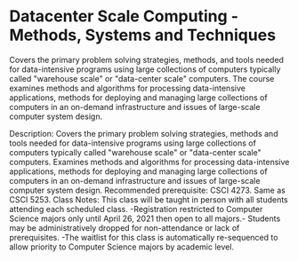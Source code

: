 # Datacenter Scale Computing - Methods, Systems and Techniques

Covers the primary problem solving strategies, methods, and tools needed for data-intensive programs using large collections of computers typically called "warehouse scale" or "data-center scale" computers. The course examines methods and algorithms for processing data-intensive applications, methods for deploying and managing large collections of computers in an on-demand infrastructure and issues of large-scale computer system design.

Description:
Covers the primary problem solving strategies, methods and tools needed for data-intensive programs using large collections of computers typically called "warehouse scale" or "data-center scale" computers. Examines methods and algorithms for processing data-intensive applications, methods for deploying and managing large collections of computers in an on-demand infrastructure and issues of large-scale computer system design. Recommended prerequisite: CSCI 4273. Same as CSCI 5253. Class Notes: This class will be taught in person with all students attending each scheduled class. -Registration restricted to Computer Science majors only until April 26, 2021 then open to all majors.- Students may be administratively dropped for non-attendance or lack of prerequisites. -The waitlist for this class is automatically re-sequenced to allow priority to Computer Science majors by academic level. 
